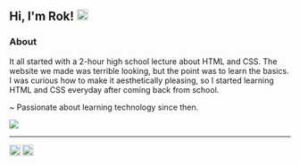 ## Hi, I'm Rok! <img src = "https://raw.githubusercontent.com/MartinHeinz/MartinHeinz/master/wave.gif" width = 20px>

### About

It all started with a 2-hour high school lecture about HTML and CSS. The website we made was terrible looking, but the point was to learn the basics. I was curious how to make it aesthetically pleasing, so I started learning HTML and CSS everyday after coming back from school.

~ Passionate about learning technology since then.

![](https://github-readme-stats.vercel.app/api/top-langs/?username=cervus-camelopardalis&theme=dark&hide_border=true&include_all_commits=true&layout=compact)

---

<a href="https://stackoverflow.com/users/10347145/">
  <img align="left" alt="Rok's LinkedIn" width="20px" src="https://simpleicons.now.sh/stackoverflow/495f7e" />
</a>

<a href="https://www.linkedin.com/in/rokbenko/">
  <img align="left" alt="Rok's LinkedIn" width="20px" src="https://simpleicons.now.sh/linkedin/495f7e" />
</a>

